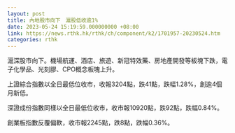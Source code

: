 ```yaml
---
layout: post
title: 內地股市向下　滬股低收逾1%
date: 2023-05-24 15:19:59.000000000 +08:00
link: https://news.rthk.hk/rthk/ch/component/k2/1701957-20230524.htm
categories: rthk
---
```


滬深股市向下。機場航運、酒店、旅遊、新冠特效藥、房地產開發等板塊下跌，電子化學品、光刻膠、CPO概念板塊上升。

上證綜合指數以全日最低位收市，收報3204點，跌41點，跌幅1.28%，創逾4個月新低。

深證成份指數同樣以全日最低位收市，收市報10920點，跌92點，跌幅0.84%。

創業板指數反覆偏軟，收市報2245點，跌8點，跌幅0.36%。
